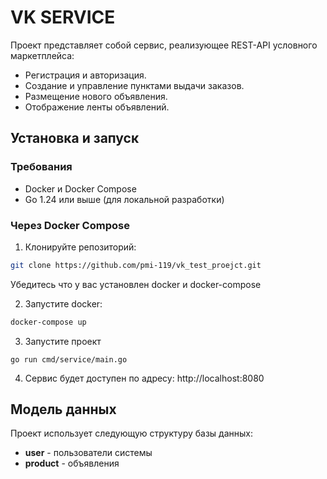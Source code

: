 # VK SERVICE

Проект представляет собой сервис, реализующее REST-API условного маркетплейса:

- Регистрация и авторизация.
- Создание и управление пунктами выдачи заказов.
- Размещение нового объявления.
- Отображение ленты объявлений.

## Установка и запуск

### Требования

- Docker и Docker Compose
- Go 1.24 или выше (для локальной разработки)

### Через Docker Compose

1. Клонируйте репозиторий:

```bash
git clone https://github.com/pmi-119/vk_test_proejct.git
```

Убедитесь что у вас установлен docker и docker-compose

2. Запустите docker:

```bash
docker-compose up
```

3. Запустите проект

```
go run cmd/service/main.go
```

4. Сервис будет доступен по адресу: http://localhost:8080

## Модель данных

Проект использует следующую структуру базы данных:

- **user** - пользователи системы
- **product** - объявления
